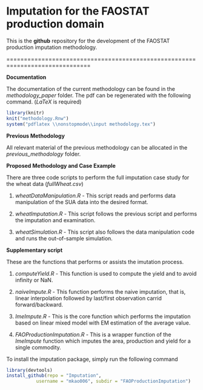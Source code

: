 Imputation for the FAOSTAT production domain
=======

This is the **github** repository for the development of the FAOSTAT
production imputation methodology.

==============================================================================

**Documentation**

The documentation of the current methodology can be found in the
*methodology_paper* folder. The pdf can be regenerated with the
following command. (*LaTeX* is required)

```r
library(knitr)
knit("methodology.Rnw")
system("pdflatex \\nonstopmode\\input methodology.tex")
```

**Previous Methodology**

All relevant material of the previous methodology can be allocated in
the *previous_methodology* folder.

**Proposed Methodology and Case Example**

There are three code scripts to perform the full imputation case study
for the wheat data (*fullWheat.csv*)

1. *wheatDataManipulation.R* - This script reads and performs data
manipulation of the SUA data into the desired format.

2. *wheatImputation.R* - This script follows the previous script
and performs the imputation and examination.

3. *wheatSimulation.R* - This script also follows the data
manipulation code and runs the out-of-sample simulation.


**Supplementary script**

These are the functions that performs or assists the imutation process.

1. *computeYield.R* - This function is used to compute the yield and
to avoid infinity or NaN.

2. *naiveImpute.R* - This function performs the naive imputation, that
is, linear interpolation followed by last/first observation carrid
forward/backward.

3. *lmeImpute.R* - This is the core function which performs the
imputation based on linear mixed model with EM estimation of the
average value.

4. *FAOProductionImputation.R* - This is a wrapper function of the
*lmeImpute* function which imputes the area, production and yield for
a single commodity.


To install the imputation package, simply run the following command

```r
library(devtools)
install_github(repo = "Imputation", 
	       username = "mkao006", subdir = "FAOProductionImputation")
```
